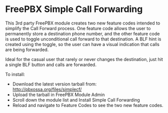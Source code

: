 FreePBX Simple Call Forwarding
==============================

This 3rd party FreePBX module creates two new feature codes intended to simplify the Call Forward process. One feature code allows the user to permanently store a destination phone number, and the other feature code is used to toggle unconditional call forward to that destination. A BLF hint is created using the toggle, so the user can have a visual indication that calls are being forwarded.

Ideal for the casual user that rarely or never changes the destination, just hit a single BLF button and calls are forwarded.

To install:
* Download the latest version tarball from: http://pbxossa.org/files/simplecf/
* Upload the tarball in FreePBX Module Admin
* Scroll down the module list and Install Simple Call Forwarding
* Reload and navigate to Feature Codes to see the two new feature codes.
